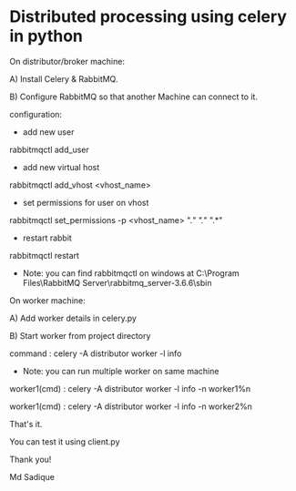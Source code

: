 # Distributed processing using celery in python

On distributor/broker machine:

A) Install Celery & RabbitMQ.

B) Configure RabbitMQ so that another Machine can connect to it.

configuration:
- add new user

rabbitmqctl add_user <user> <password>

- add new virtual host

rabbitmqctl add_vhost <vhost_name>

- set permissions for user on vhost

rabbitmqctl set_permissions -p <vhost_name> <user> ".*" ".*" ".*"

- restart rabbit

rabbitmqctl restart

- Note: you can find rabbitmqctl on windows at C:\Program Files\RabbitMQ Server\rabbitmq_server-3.6.6\sbin

On worker machine:

A) Add worker details in celery.py

B) Start worker from project directory

command : celery -A distributor worker -l info

- Note: you can run multiple worker on same machine

worker1(cmd) : celery -A distributor worker -l info -n worker1%n

worker1(cmd) : celery -A distributor worker -l info -n worker2%n

That's it.

You can test it using client.py

Thank you!

Md Sadique
